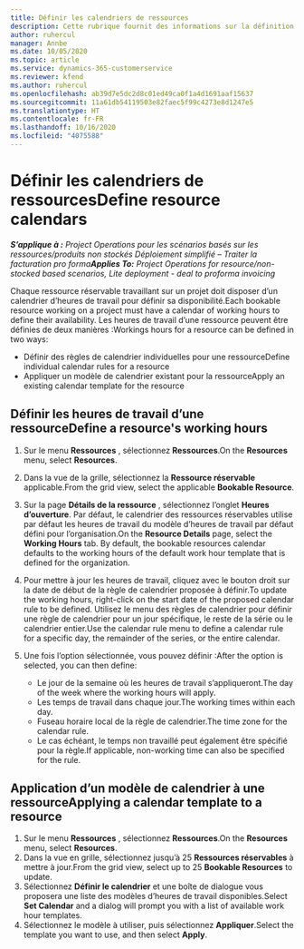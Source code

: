 ```yaml
---
title: Définir les calendriers de ressources
description: Cette rubrique fournit des informations sur la définition des calendriers d’heures de travail pour les ressources dans Project Operations.
author: ruhercul
manager: Annbe
ms.date: 10/05/2020
ms.topic: article
ms.service: dynamics-365-customerservice
ms.reviewer: kfend
ms.author: ruhercul
ms.openlocfilehash: ab39d7e5dc2d8c01ed49ca0f1a4d1691aaf15637
ms.sourcegitcommit: 11a61db54119503e82faec5f99c4273e8d1247e5
ms.translationtype: HT
ms.contentlocale: fr-FR
ms.lasthandoff: 10/16/2020
ms.locfileid: "4075588"
---
```

# <a name="define-resource-calendars"></a><span data-ttu-id="c1eed-103">Définir les calendriers de ressources</span><span class="sxs-lookup"><span data-stu-id="c1eed-103">Define resource calendars</span></span>

<span data-ttu-id="c1eed-104">_**S’applique à :** Project Operations pour les scénarios basés sur les ressources/produits non stockés Déploiement simplifié – Traiter la facturation pro forma_</span><span class="sxs-lookup"><span data-stu-id="c1eed-104">_**Applies To:** Project Operations for resource/non-stocked based scenarios, Lite deployment - deal to proforma invoicing_</span></span>

<span data-ttu-id="c1eed-105">Chaque ressource réservable travaillant sur un projet doit disposer d’un calendrier d’heures de travail pour définir sa disponibilité.</span><span class="sxs-lookup"><span data-stu-id="c1eed-105">Each bookable resource working on a project must have a calendar of working hours to define their availability.</span></span> <span data-ttu-id="c1eed-106">Les heures de travail d’une ressource peuvent être définies de deux manières :</span><span class="sxs-lookup"><span data-stu-id="c1eed-106">Workings hours for a resource can be defined in two ways:</span></span> 

   - <span data-ttu-id="c1eed-107">Définir des règles de calendrier individuelles pour une ressource</span><span class="sxs-lookup"><span data-stu-id="c1eed-107">Define individual calendar rules for a resource</span></span>
   - <span data-ttu-id="c1eed-108">Appliquer un modèle de calendrier existant pour la ressource</span><span class="sxs-lookup"><span data-stu-id="c1eed-108">Apply an existing calendar template for the resource</span></span>

## <a name="define-a-resources-working-hours"></a><span data-ttu-id="c1eed-109">Définir les heures de travail d’une ressource</span><span class="sxs-lookup"><span data-stu-id="c1eed-109">Define a resource's working hours</span></span>

1. <span data-ttu-id="c1eed-110">Sur le menu **Ressources** , sélectionnez **Ressources**.</span><span class="sxs-lookup"><span data-stu-id="c1eed-110">On the **Resources** menu, select **Resources**.</span></span>
2. <span data-ttu-id="c1eed-111">Dans la vue de la grille, sélectionnez la **Ressource réservable** applicable.</span><span class="sxs-lookup"><span data-stu-id="c1eed-111">From the grid view, select the applicable **Bookable Resource**.</span></span>
3. <span data-ttu-id="c1eed-112">Sur la page **Détails de la ressource** , sélectionnez l’onglet **Heures d’ouverture**. Par défaut, le calendrier des ressources réservables utilise par défaut les heures de travail du modèle d’heures de travail par défaut défini pour l’organisation.</span><span class="sxs-lookup"><span data-stu-id="c1eed-112">On the **Resource Details** page, select the **Working Hours** tab. By default, the bookable resources calendar defaults to the working hours of the default work hour template that is defined for the organization.</span></span>
4. <span data-ttu-id="c1eed-113">Pour mettre à jour les heures de travail, cliquez avec le bouton droit sur la date de début de la règle de calendrier proposée à définir.</span><span class="sxs-lookup"><span data-stu-id="c1eed-113">To update the working hours, right-click on the start date of the proposed calendar rule to be defined.</span></span> <span data-ttu-id="c1eed-114">Utilisez le menu des règles de calendrier pour définir une règle de calendrier pour un jour spécifique, le reste de la série ou le calendrier entier.</span><span class="sxs-lookup"><span data-stu-id="c1eed-114">Use the calendar rule menu to define a calendar rule for a specific day, the remainder of the series, or the entire calendar.</span></span>
5. <span data-ttu-id="c1eed-115">Une fois l’option sélectionnée, vous pouvez définir :</span><span class="sxs-lookup"><span data-stu-id="c1eed-115">After the option is selected, you can then define:</span></span>

    - <span data-ttu-id="c1eed-116">Le jour de la semaine où les heures de travail s’appliqueront.</span><span class="sxs-lookup"><span data-stu-id="c1eed-116">The day of the week where the working hours will apply.</span></span>
    - <span data-ttu-id="c1eed-117">Les temps de travail dans chaque jour.</span><span class="sxs-lookup"><span data-stu-id="c1eed-117">The working times within each day.</span></span>
    - <span data-ttu-id="c1eed-118">Fuseau horaire local de la règle de calendrier.</span><span class="sxs-lookup"><span data-stu-id="c1eed-118">The time zone for the calendar rule.</span></span>
    - <span data-ttu-id="c1eed-119">Le cas échéant, le temps non travaillé peut également être spécifié pour la règle.</span><span class="sxs-lookup"><span data-stu-id="c1eed-119">If applicable, non-working time can also be specified for the rule.</span></span>

## <a name="applying-a-calendar-template-to-a-resource"></a><span data-ttu-id="c1eed-120">Application d’un modèle de calendrier à une ressource</span><span class="sxs-lookup"><span data-stu-id="c1eed-120">Applying a calendar template to a resource</span></span>

1. <span data-ttu-id="c1eed-121">Sur le menu **Ressources** , sélectionnez **Ressources**.</span><span class="sxs-lookup"><span data-stu-id="c1eed-121">On the **Resources** menu, select **Resources**.</span></span>
2. <span data-ttu-id="c1eed-122">Dans la vue en grille, sélectionnez jusqu’à 25 **Ressources réservables** à mettre à jour.</span><span class="sxs-lookup"><span data-stu-id="c1eed-122">From the grid view, select up to 25 **Bookable Resources** to update.</span></span>
3. <span data-ttu-id="c1eed-123">Sélectionnez **Définir le calendrier** et une boîte de dialogue vous proposera une liste des modèles d’heures de travail disponibles.</span><span class="sxs-lookup"><span data-stu-id="c1eed-123">Select **Set Calendar** and a dialog will prompt you with a list of available work hour templates.</span></span>
4. <span data-ttu-id="c1eed-124">Sélectionnez le modèle à utiliser, puis sélectionnez **Appliquer**.</span><span class="sxs-lookup"><span data-stu-id="c1eed-124">Select the template you want to use, and then select **Apply**.</span></span>
